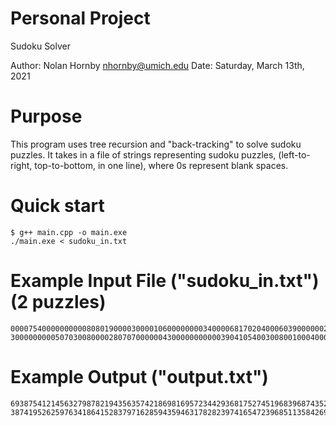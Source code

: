 Personal Project
=======================
Sudoku Solver

Author: Nolan Hornby <nhornby@umich.edu>
Date: Saturday, March 13th, 2021

# Purpose
This program uses tree recursion and "back-tracking" to solve sudoku puzzles. It takes in a file of strings representing sudoku puzzles, (left-to-right, top-to-bottom, in one line), where 0s represent blank spaces.

# Quick start
```console
$ g++ main.cpp -o main.exe
./main.exe < sudoku_in.txt
```

# Example Input File ("sudoku_in.txt") (2 puzzles)
```console
000075400000000008080190000300001060000000034000068170204000603900000020530200000
300000000050703008000028070700000043000000000003904105400300800100040000968000200
```

# Example Output ("output.txt")
```console
693875412145632798782194356357421869816957234429368175274519683968743521531286947
387419526259763418641528379716285943594631782823974165472396851135842697968157234
```

